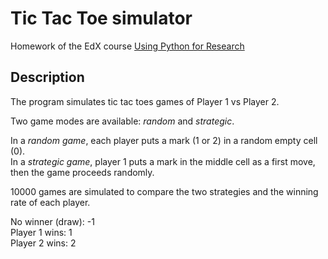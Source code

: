 # Tic Tac Toe simulator

Homework of the EdX course [Using Python for Research](https://courses.edx.org/courses/course-v1:HarvardX+PH526x+1T2018/course/)

## Description

The program simulates tic tac toes games of Player 1 vs Player 2.

Two game modes are available: _random_ and _strategic_.

In a _random game_, each player puts a mark (1 or 2) in a random empty cell (0).\
In a _strategic game_, player 1 puts a mark in the middle cell as a first move, then the game proceeds randomly.

10000 games are simulated to compare the two strategies and the winning rate of each player.

No winner (draw): -1\
Player 1 wins: 1\
Player 2 wins: 2
